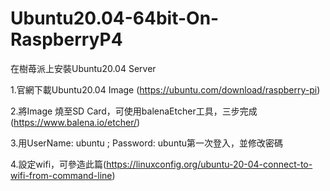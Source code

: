 # Ubuntu20.04-64bit-On-RaspberryP4
在樹苺派上安裝Ubuntu20.04 Server

1.官網下載Ubuntu20.04 Image (https://ubuntu.com/download/raspberry-pi)

2.將Image 燒至SD Card，可使用balenaEtcher工具，三步完成 (https://www.balena.io/etcher/)

3.用UserName: ubuntu ; Password: ubuntu第一次登入，並修改密碼

4.設定wifi，可參造此篇(https://linuxconfig.org/ubuntu-20-04-connect-to-wifi-from-command-line)

